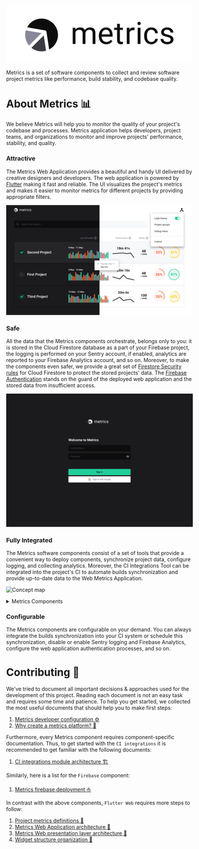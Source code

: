 ![Metrics Logo](../docs/images/metrics_logo.png)

Metrics is a set of software components to collect and review software project metrics like performance, build stability, and codebase quality.

# About Metrics :bar_chart:

We believe Metrics will help you to monitor the quality of your project's codebase and processes. Metrics application helps developers, project teams, and organizations to monitor and improve projects' performance, stability, and quality.

### Attractive

The Metrics Web Application provides a beautiful and handy UI delivered by creative designers and developers. The web application is powered by [Flutter](https://flutter.dev) making it fast and reliable. The UI visualizes the project's metrics and makes it easier to monitor metrics for different projects by providing appropriate filters.

![Dashboard UI](../docs/images/dashboard_ui.png)

### Safe

All the data that the Metrics components orchestrate, belongs only to you: it is stored in the Cloud Firestore database as a part of your Firebase project, the logging is performed on your Sentry account, if enabled, analytics are reported to your Firebase Analytics account, and so on. Moreover, to make the components even safer, we provide a great set of [Firestore Security rules](https://firebase.google.com/docs/firestore/security/get-started) for Cloud Firestore to protect the stored projects' data. The [Firebase Authentication](https://firebase.google.com/docs/auth) stands on the guard of the deployed web application and the stored data from insufficient access.

![Auth UI](../docs/images/auth_ui_dark.png)

### Fully Integrated

The Metrics software components consist of a set of tools that provide a convenient way to deploy components, synchronize project data, configure logging, and collecting analytics. Moreover, the CI Integrations Tool can be integrated into the project's CI to automate builds synchronization and provide up-to-date data to the Web Metrics Application.

![Concept map](http://www.plantuml.com/plantuml/proxy?cache=no&fmt=svg&src=https://raw.githubusercontent.com/platform-platform/monorepo/master/concept_map.puml)

<details>
  <summary>Metrics Components</summary>

#### CI integrations

A CLI application that integrates with popular CI tools to collect software project metrics.

#### Core

A Dart package that provides a common classes to use within Metrics applications.

#### Firebase

A `Firebase` instance that provides the Firestore, Firebase Cloud Functions services and ability to deploy the application on Firebase Hosting. Also, provides an Analytics service used to gather and store the analytics data (this service is optional and may not be configured during deployment).

Firebase Analytics is optional and may not be configured during deployment.

#### Flutter Web

A `Flutter Web` application that displays project metrics on easy to navigate Dashboard.

#### Deploy CLI

A `Deploy CLI` is a command-line tool that simplifies the deployment of Metrics components (Flutter Web application, Cloud Functions, etc.)

#### Dart Cloud Functions

A `Dart Cloud Functions` is a serverless backend code deployed on Firebase that simplifies data managing for other Metrics components.

#### Sentry

A `Sentry` service helps to store any logs and monitor runtime errors.

Sentry is optional and may not be configured during deployment.

</details>

### Configurable

The Metrics components are configurable on your demand. You can always integrate the builds synchronization into your CI system or schedule this synchronization, disable or enable Sentry logging and Firebase Analytics, configure the web application authentication processes, and so on.

# Contributing :beginner:

We've tried to document all important decisions & approaches used for the development of this project. Reading each document is not an easy task and requires some time and patience. To help you get started, we collected the most useful documents that should help you to make first steps:

1. [Metrics developer configuration :gear:](../docs/14_developer_configuration.md)
2. [Why create a metrics platform? :thinking:](../docs/01_design_doc.md)

Furthermore, every Metrics component requires component-specific documentation. Thus, to get started with the `CI integrations` it is recommended to get familiar with the following documents:
1. [CI integrations module architecture :building_construction:](../metrics/ci_integrations/docs/01_ci_integration_module_architecture.md)

Similarly, here is a list for the `Firebase` component:
1. [Metrics firebase deployment :boat:](../docs/08_firebase_deployment.md)

In contrast with the above components, `Flutter Web` requires more steps to follow:
1. [Project metrics definitions :book:](../docs/05_project_metrics.md)
2. [Metrics Web Application architecture :walking:](web/docs/01_metrics_web_application_architecture.md)
3. [Metrics Web presentation layer architecture :running:](web/docs/02_presentation_layer_architecture.md)
4. [Widget structure organization :bicyclist:](web/docs/03_widget_structure_organization.md)
